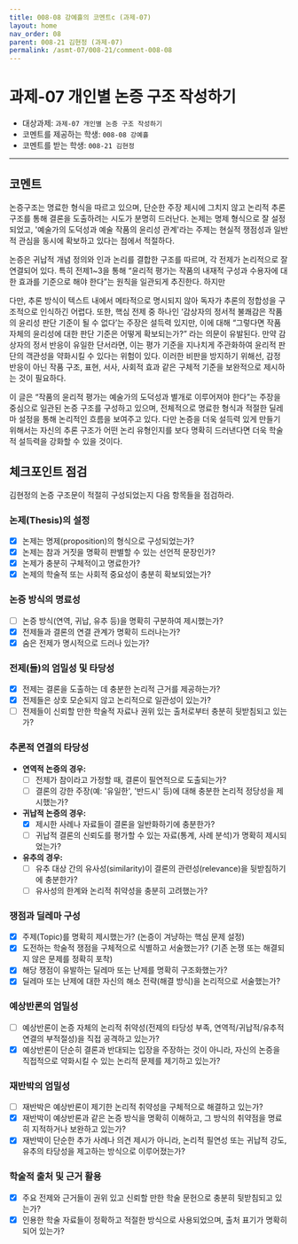```yaml
---
title: 008-08 강예흘의 코멘트c (과제-07) 
layout: home
nav_order: 08
parent: 008-21 김현정 (과제-07)
permalink: /asmt-07/008-21/comment-008-08
---
```


# 과제-07 개인별 논증 구조 작성하기

- 대상과제: `과제-07 개인별 논증 구조 작성하기`
- 코멘트를 제공하는 학생: `008-08 강예흘` 
- 코멘트를 받는 학생: `008-21 김현정` 

---

## 코멘트

논증구조는 명료한 형식을 따르고 있으며, 단순한 주장 제시에 그치지 않고 논리적 추론 구조를 통해 결론을 도출하려는 시도가 분명히 드러난다. 논제는 명제 형식으로 잘 설정되었고, '예술가의 도덕성과 예술 작품의 윤리성 관계'라는 주제는 현실적 쟁점성과 일반적 관심을 동시에 확보하고 있다는 점에서 적절하다.

논증은 귀납적 개념 정의와 인과 논리를 결합한 구조를 따르며, 각 전제가 논리적으로 잘 연결되어 있다. 특히 전제1~3을 통해 “윤리적 평가는 작품의 내재적 구성과 수용자에 대한 효과를 기준으로 해야 한다”는 원칙을 일관되게 추진한다. 하지만 

다만, 추론 방식이 텍스트 내에서 메타적으로 명시되지 않아 독자가 추론의 정합성을 구조적으로 인식하긴 어렵다. 또한, 핵심 전제 중 하나인 ‘감상자의 정서적 불쾌감은 작품의 윤리성 판단 기준이 될 수 없다’는 주장은 설득력 있지만, 이에 대해 “그렇다면 작품 자체의 윤리성에 대한 판단 기준은 어떻게 확보되는가?” 라는 의문이 유발된다. 만약 감상자의 정서 반응이 유일한 단서라면, 이는 평가 기준을 지나치게 주관화하여 윤리적 판단의 객관성을 약화시킬 수 있다는 위험이 있다. 이러한 비판을 방지하기 위해선, 감정 반응이 아닌 작품 구조, 표현, 서사, 사회적 효과 같은 구체적 기준을 보완적으로 제시하는 것이 필요하다.

이 글은 “작품의 윤리적 평가는 예술가의 도덕성과 별개로 이루어져야 한다”는 주장을 중심으로 일관된 논증 구조를 구성하고 있으며, 전체적으로 명료한 형식과 적절한 딜레마 설정을 통해 논리적인 흐름을 보여주고 있다. 다만 논증을 더욱 설득력 있게 만들기 위해서는 자신의 추론 구조가 어떤 논리 유형인지를 보다 명확히 드러낸다면 더욱 학술적 설득력을 강화할 수 있을 것이다.

## 체크포인트 점검

김현정의 논증 구조문이 적절히 구성되었는지 다음 항목들을 점검하라.

### **논제(Thesis)의 설정**
- [X] 논제는 명제(proposition)의 형식으로 구성되었는가?
- [X] 논제는 참과 거짓을 명확히 판별할 수 있는 선언적 문장인가?
- [X] 논제가 충분히 구체적이고 명료한가?
- [X] 논제의 학술적 또는 사회적 중요성이 충분히 확보되었는가?

### **논증 방식의 명료성**
- [ ] 논증 방식(연역, 귀납, 유추 등)을 명확히 구분하여 제시했는가?
- [X] 전제들과 결론의 연결 관계가 명확히 드러나는가?
- [X] 숨은 전제가 명시적으로 드러나 있는가?

### **전제(들)의 엄밀성 및 타당성**
- [X] 전제는 결론을 도출하는 데 충분한 논리적 근거를 제공하는가?
- [X] 전제들은 상호 모순되지 않고 논리적으로 일관성이 있는가?
- [ ] 전제들이 신뢰할 만한 학술적 자료나 권위 있는 출처로부터 충분히 뒷받침되고 있는가?

### **추론적 연결의 타당성**
- **연역적 논증의 경우:**
  - [ ] 전제가 참이라고 가정할 때, 결론이 필연적으로 도출되는가?
  - [ ] 결론의 강한 주장(예: '유일한', '반드시' 등)에 대해 충분한 논리적 정당성을 제시했는가?

- **귀납적 논증의 경우:**
  - [X] 제시한 사례나 자료들이 결론을 일반화하기에 충분한가?
  - [ ] 귀납적 결론의 신뢰도를 평가할 수 있는 자료(통계, 사례 분석)가 명확히 제시되었는가?

- **유추의 경우:**
  - [ ] 유추 대상 간의 유사성(similarity)이 결론의 관련성(relevance)을 뒷받침하기에 충분한가?
  - [ ] 유사성의 한계와 논리적 취약성을 충분히 고려했는가?

### **쟁점과 딜레마 구성**
- [X] 주제(Topic)를 명확히 제시했는가? (논증이 겨냥하는 핵심 문제 설정)
- [X] 도전하는 학술적 쟁점을 구체적으로 식별하고 서술했는가? (기존 논쟁 또는 해결되지 않은 문제를 정확히 포착)
- [X] 해당 쟁점이 유발하는 딜레마 또는 난제를 명확히 구조화했는가?
- [X] 딜레마 또는 난제에 대한 자신의 해소 전략(해결 방식)을 논리적으로 서술했는가?

### **예상반론의 엄밀성**
- [ ] 예상반론이 논증 자체의 논리적 취약성(전제의 타당성 부족, 연역적/귀납적/유추적 연결의 부적절성)을 직접 공격하고 있는가?
- [X] 예상반론이 단순히 결론과 반대되는 입장을 주장하는 것이 아니라, 자신의 논증을 직접적으로 약화시킬 수 있는 논리적 문제를 제기하고 있는가?

### **재반박의 엄밀성**
- [ ] 재반박은 예상반론이 제기한 논리적 취약성을 구체적으로 해결하고 있는가?
- [X] 재반박이 예상반론과 같은 논증 방식을 명확히 이해하고, 그 방식의 취약점을 명료히 지적하거나 보완하고 있는가?
- [X] 재반박이 단순한 추가 사례나 의견 제시가 아니라, 논리적 필연성 또는 귀납적 강도, 유추의 타당성을 제고하는 방식으로 이루어졌는가?

### **학술적 출처 및 근거 활용**
- [X] 주요 전제와 근거들이 권위 있고 신뢰할 만한 학술 문헌으로 충분히 뒷받침되고 있는가?
- [X] 인용한 학술 자료들이 정확하고 적절한 방식으로 사용되었으며, 출처 표기가 명확히 되어 있는가?
